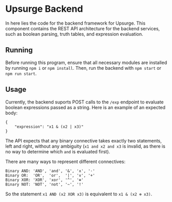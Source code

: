 # Upsurge Backend
In here lies the code for the backend framework for Upsurge. This component contains the REST API architecture for the backend services, such as boolean parsing, truth tables, and expression evaluation. 

## Running
Before running this program, ensure that all necessary modules are installed by running `npm i` or `npm install`. Then, run the backend with `npm start` or `npm run start`.

## Usage
Currently, the backend suports POST calls to the `/exp` endpoint to evaluate boolean expressions passed as a string. Here is an example of an expected body:
```
{
    "expression": "x1 & (x2 | x3)"
}
```
The API expects that any binary connective takes exactly two statements, left and right, without any ambiguity (`x1 and x2 and x3` is invalid, as there is no way to determine which `and` is evaluated first). 

There are many ways to represent different connectives:
```
Binary AND: 'AND', 'and', '&', '∧', '·'
Binary OR:  'OR',  'or',  '|', '∨', '+'
Binary XOR: 'XOR', 'xor', '^', '⊕'
Binary NOT: 'NOT', 'not', '~', '!'
```
So the statement `x1 AND (x2 XOR x3)` is equivalent to `x1 & (x2 ⊕ x3)`.
